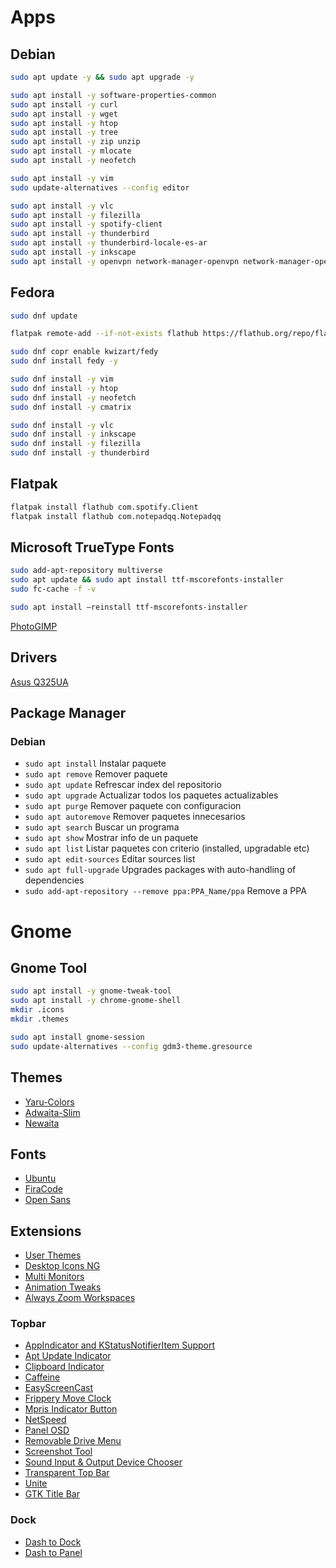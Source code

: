 # Apps

## Debian
```bash
sudo apt update -y && sudo apt upgrade -y

sudo apt install -y software-properties-common
sudo apt install -y curl
sudo apt install -y wget
sudo apt install -y htop
sudo apt install -y tree
sudo apt install -y zip unzip
sudo apt install -y mlocate
sudo apt install -y neofetch

sudo apt install -y vim
sudo update-alternatives --config editor

sudo apt install -y vlc
sudo apt install -y filezilla
sudo apt install -y spotify-client
sudo apt install -y thunderbird
sudo apt install -y thunderbird-locale-es-ar
sudo apt install -y inkscape
sudo apt install -y openvpn network-manager-openvpn network-manager-openvpn-gnome
```

## Fedora
```bash
sudo dnf update

flatpak remote-add --if-not-exists flathub https://flathub.org/repo/flathub.flatpakrepo

sudo dnf copr enable kwizart/fedy
sudo dnf install fedy -y

sudo dnf install -y vim
sudo dnf install -y htop
sudo dnf install -y neofetch
sudo dnf install -y cmatrix

sudo dnf install -y vlc
sudo dnf install -y inkscape
sudo dnf install -y filezilla
sudo dnf install -y thunderbird
```

## Flatpak
```bash
flatpak install flathub com.spotify.Client
flatpak install flathub com.notepadqq.Notepadqq
```

## Microsoft TrueType Fonts
```bash
sudo add-apt-repository multiverse
sudo apt update && sudo apt install ttf-mscorefonts-installer
sudo fc-cache -f -v

sudo apt install –reinstall ttf-mscorefonts-installer
```

[PhotoGIMP](https://github.com/Diolinux/PhotoGIMP)

## Drivers
[Asus Q325UA](https://www.asus.com/supportonly/Q325UA/HelpDesk_Download/) 

## Package Manager
### Debian
- `sudo apt install` Instalar paquete
- `sudo apt remove` Remover paquete
- `sudo apt update` Refrescar index del repositorio
- `sudo apt upgrade` Actualizar todos los paquetes actualizables
- `sudo apt purge` Remover paquete con configuracion
- `sudo apt autoremove` Remover paquetes innecesarios
- `sudo apt search` Buscar un programa
- `sudo apt show` Mostrar info de un paquete
- `sudo apt list` Listar paquetes con criterio (installed, upgradable etc)
- `sudo apt edit-sources` Editar sources list
- `sudo apt full-upgrade` Upgrades packages with auto-handling of dependencies
- `sudo add-apt-repository --remove ppa:PPA_Name/ppa` Remove a PPA

# Gnome

## Gnome Tool
```bash
sudo apt install -y gnome-tweak-tool
sudo apt install -y chrome-gnome-shell
mkdir .icons
mkdir .themes

sudo apt install gnome-session
sudo update-alternatives --config gdm3-theme.gresource
```

## Themes
- [Yaru-Colors](https://www.gnome-look.org/p/1299514/) 
- [Adwaita-Slim](https://github.com/archbyte/Adwaita-Slim)
- [Newaita](https://www.gnome-look.org/p/1243493/)

## Fonts
- [Ubuntu](https://fonts.google.com/specimen/Ubuntu)
- [FiraCode](https://github.com/tonsky/FiraCode)
- [Open Sans](https://fonts.google.com/specimen/Open+Sans)

## Extensions
- [User Themes](https://extensions.gnome.org/extension/19/user-themes/)
- [Desktop Icons NG](https://extensions.gnome.org/extension/2087/desktop-icons-ng-ding/)
- [Multi Monitors](https://extensions.gnome.org/extension/921/multi-monitors-add-on/)
- [Animation Tweaks](https://extensions.gnome.org/extension/1680/animation-tweaks/)
- [Always Zoom Workspaces](https://extensions.gnome.org/extension/503/always-zoom-workspaces/)

### Topbar
- [AppIndicator and KStatusNotifierItem Support](https://extensions.gnome.org/extension/615/appindicator-support/)
- [Apt Update Indicator](https://extensions.gnome.org/extension/1139/apt-update-indicator/)
- [Clipboard Indicator](https://extensions.gnome.org/extension/779/clipboard-indicator/)
- [Caffeine](https://extensions.gnome.org/extension/517/caffeine/)
- [EasyScreenCast](https://extensions.gnome.org/extension/690/easyscreencast/)
- [Frippery Move Clock ](https://extensions.gnome.org/extension/2/move-clock/)
- [Mpris Indicator Button](https://extensions.gnome.org/extension/1379/mpris-indicator-button/)
- [NetSpeed](https://extensions.gnome.org/extension/104/netspeed/)
- [Panel OSD](https://extensions.gnome.org/extension/708/panel-osd/)
- [Removable Drive Menu](https://extensions.gnome.org/extension/7/removable-drive-menu/)
- [Screenshot Tool](https://extensions.gnome.org/extension/1112/screenshot-tool/)
- [Sound Input & Output Device Chooser](https://extensions.gnome.org/extension/906/sound-output-device-chooser/)
- [Transparent Top Bar](https://extensions.gnome.org/extension/1708/transparent-top-bar/)
- [Unite](https://extensions.gnome.org/extension/1287/unite/)
- [GTK Title Bar](https://extensions.gnome.org/extension/1732/gtk-title-bar/)

### Dock
- [Dash to Dock](https://extensions.gnome.org/extension/307/dash-to-dock/) 
- [Dash to Panel](https://extensions.gnome.org/extension/1160/dash-to-panel/) 
